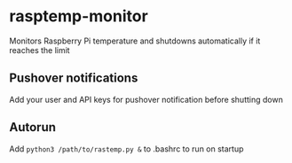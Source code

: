 # rasptemp-monitor
Monitors Raspberry Pi temperature and shutdowns automatically if it reaches the limit

## Pushover notifications
Add your user and API keys for pushover notification before shutting down

## Autorun
Add ```python3 /path/to/rastemp.py &``` to .bashrc to run on startup
